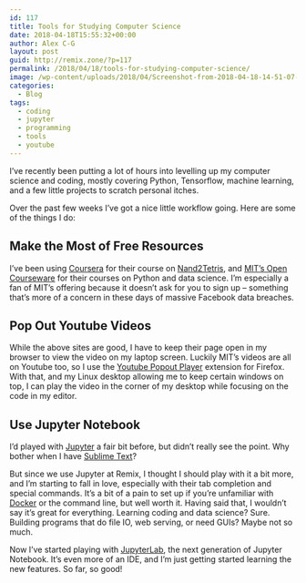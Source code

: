 ```yaml
---
id: 117
title: Tools for Studying Computer Science
date: 2018-04-18T15:55:32+00:00
author: Alex C-G
layout: post
guid: http://remix.zone/?p=117
permalink: /2018/04/18/tools-for-studying-computer-science/
image: /wp-content/uploads/2018/04/Screenshot-from-2018-04-18-14-51-07-825x510.png
categories:
  - Blog
tags:
  - coding
  - jupyter
  - programming
  - tools
  - youtube
---
```

I&#8217;ve recently been putting a lot of hours into levelling up my computer science and coding, mostly covering Python, Tensorflow, machine learning, and a few little projects to scratch personal itches.

Over the past few weeks I&#8217;ve got a nice little workflow going. Here are some of the things I do:

## Make the Most of Free Resources

I&#8217;ve been using [Coursera](http://www.coursera) for their course on [Nand2Tetris](https://www.coursera.org/learn/build-a-computer), and [MIT&#8217;s Open Courseware](http://ocw.mit.edu/) for their courses on Python and data science. I&#8217;m especially a fan of MIT&#8217;s offering because it doesn&#8217;t ask for you to sign up &#8211; something that&#8217;s more of a concern in these days of massive Facebook data breaches.

## Pop Out Youtube Videos

While the above sites are good, I have to keep their page open in my browser to view the video on my laptop screen. Luckily MIT&#8217;s videos are all on Youtube too, so I use the [Youtube Popout Player](https://addons.mozilla.org/en-US/firefox/addon/youtube-popout-player/?src=search) extension for Firefox. With that, and my Linux desktop allowing me to keep certain windows on top, I can play the video in the corner of my desktop while focusing on the code in my editor.

## Use Jupyter Notebook

I&#8217;d played with [Jupyter](http://jupyter.org/) a fair bit before, but didn&#8217;t really see the point. Why bother when I have [Sublime Text](https://www.sublimetext.com/)?

But since we use Jupyter at Remix, I thought I should play with it a bit more, and I&#8217;m starting to fall in love, especially with their tab completion and special commands. It&#8217;s a bit of a pain to set up if you&#8217;re unfamiliar with [Docker](http://docker.com) or the command line, but well worth it. Having said that, I wouldn&#8217;t say it&#8217;s great for everything. Learning coding and data science? Sure. Building programs that do file IO, web serving, or need GUIs? Maybe not so much.

Now I&#8217;ve started playing with [JupyterLab](https://github.com/jupyterlab/jupyterlab), the next generation of Jupyter Notebook. It&#8217;s even more of an IDE, and I&#8217;m just getting started learning the new features. So far, so good!